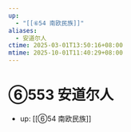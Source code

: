```yaml
---
up:
  - "[[⑥54 南欧民族]]"
aliases:
  - 安道尔人
ctime: 2025-03-01T13:50:16+08:00
mtime: 2025-10-01T11:40:29+08:00
---
```


# ⑥553 安道尔人

- up: [[⑥54 南欧民族]]
